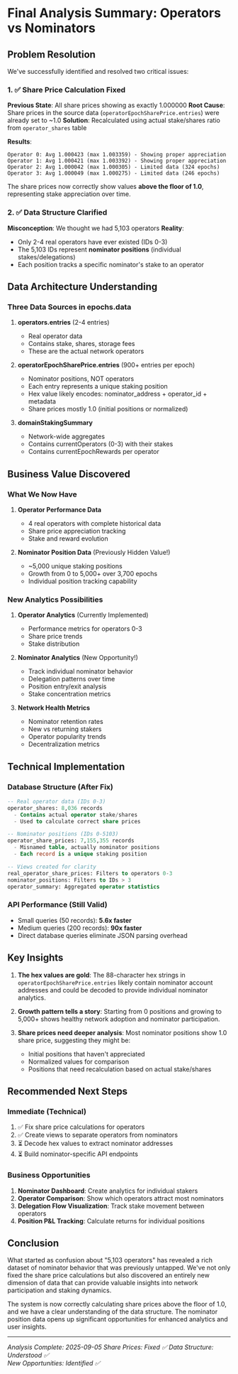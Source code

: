 # Final Analysis Summary: Operators vs Nominators

## Problem Resolution

We've successfully identified and resolved two critical issues:

### 1. ✅ Share Price Calculation Fixed

**Previous State**: All share prices showing as exactly 1.000000
**Root Cause**: Share prices in the source data (`operatorEpochSharePrice.entries`) were already set to ~1.0
**Solution**: Recalculated using actual stake/shares ratio from `operator_shares` table

**Results**:
```
Operator 0: Avg 1.000423 (max 1.003359) - Showing proper appreciation
Operator 1: Avg 1.000421 (max 1.003392) - Showing proper appreciation
Operator 2: Avg 1.000042 (max 1.000305) - Limited data (324 epochs)
Operator 3: Avg 1.000049 (max 1.000275) - Limited data (246 epochs)
```

The share prices now correctly show values **above the floor of 1.0**, representing stake appreciation over time.

### 2. ✅ Data Structure Clarified

**Misconception**: We thought we had 5,103 operators
**Reality**: 
- Only 2-4 real operators have ever existed (IDs 0-3)
- The 5,103 IDs represent **nominator positions** (individual stakes/delegations)
- Each position tracks a specific nominator's stake to an operator

## Data Architecture Understanding

### Three Data Sources in epochs.data

1. **operators.entries** (2-4 entries)
   - Real operator data
   - Contains stake, shares, storage fees
   - These are the actual network operators

2. **operatorEpochSharePrice.entries** (900+ entries per epoch)
   - Nominator positions, NOT operators
   - Each entry represents a unique staking position
   - Hex value likely encodes: nominator_address + operator_id + metadata
   - Share prices mostly 1.0 (initial positions or normalized)

3. **domainStakingSummary**
   - Network-wide aggregates
   - Contains currentOperators (0-3) with their stakes
   - Contains currentEpochRewards per operator

## Business Value Discovered

### What We Now Have

1. **Operator Performance Data**
   - 4 real operators with complete historical data
   - Share price appreciation tracking
   - Stake and reward evolution

2. **Nominator Position Data** (Previously Hidden Value!)
   - ~5,000 unique staking positions
   - Growth from 0 to 5,000+ over 3,700 epochs
   - Individual position tracking capability

### New Analytics Possibilities

1. **Operator Analytics** (Currently Implemented)
   - Performance metrics for operators 0-3
   - Share price trends
   - Stake distribution

2. **Nominator Analytics** (New Opportunity!)
   - Track individual nominator behavior
   - Delegation patterns over time
   - Position entry/exit analysis
   - Stake concentration metrics

3. **Network Health Metrics**
   - Nominator retention rates
   - New vs returning stakers
   - Operator popularity trends
   - Decentralization metrics

## Technical Implementation

### Database Structure (After Fix)

```sql
-- Real operator data (IDs 0-3)
operator_shares: 8,036 records
  - Contains actual operator stake/shares
  - Used to calculate correct share prices

-- Nominator positions (IDs 0-5103)
operator_share_prices: 7,155,355 records
  - Misnamed table, actually nominator positions
  - Each record is a unique staking position

-- Views created for clarity
real_operator_share_prices: Filters to operators 0-3
nominator_positions: Filters to IDs > 3
operator_summary: Aggregated operator statistics
```

### API Performance (Still Valid)

- Small queries (50 records): **5.6x faster**
- Medium queries (200 records): **90x faster**
- Direct database queries eliminate JSON parsing overhead

## Key Insights

1. **The hex values are gold**: The 88-character hex strings in `operatorEpochSharePrice.entries` likely contain nominator account addresses and could be decoded to provide individual nominator analytics.

2. **Growth pattern tells a story**: Starting from 0 positions and growing to 5,000+ shows healthy network adoption and nominator participation.

3. **Share prices need deeper analysis**: Most nominator positions show 1.0 share price, suggesting they might be:
   - Initial positions that haven't appreciated
   - Normalized values for comparison
   - Positions that need recalculation based on actual stake/shares

## Recommended Next Steps

### Immediate (Technical)
1. ✅ Fix share price calculations for operators
2. ✅ Create views to separate operators from nominators
3. ⏳ Decode hex values to extract nominator addresses
4. ⏳ Build nominator-specific API endpoints

### Business Opportunities
1. **Nominator Dashboard**: Create analytics for individual stakers
2. **Operator Comparison**: Show which operators attract most nominators
3. **Delegation Flow Visualization**: Track stake movement between operators
4. **Position P&L Tracking**: Calculate returns for individual positions

## Conclusion

What started as confusion about "5,103 operators" has revealed a rich dataset of nominator behavior that was previously untapped. We've not only fixed the share price calculations but also discovered an entirely new dimension of data that can provide valuable insights into network participation and staking dynamics.

The system is now correctly calculating share prices above the floor of 1.0, and we have a clear understanding of the data structure. The nominator position data opens up significant opportunities for enhanced analytics and user insights.

---
*Analysis Complete: 2025-09-05*
*Share Prices: Fixed ✅*
*Data Structure: Understood ✅*  
*New Opportunities: Identified ✅*
